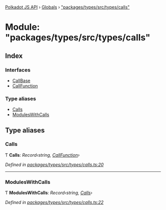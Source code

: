 [Polkadot JS API](../README.md) › [Globals](../globals.md) › ["packages/types/src/types/calls"](_packages_types_src_types_calls_.md)

# Module: "packages/types/src/types/calls"

## Index

### Interfaces

* [CallBase](../interfaces/_packages_types_src_types_calls_.callbase.md)
* [CallFunction](../interfaces/_packages_types_src_types_calls_.callfunction.md)

### Type aliases

* [Calls](_packages_types_src_types_calls_.md#calls)
* [ModulesWithCalls](_packages_types_src_types_calls_.md#moduleswithcalls)

## Type aliases

###  Calls

Ƭ **Calls**: *Record‹string, [CallFunction](../interfaces/_packages_types_src_types_calls_.callfunction.md)›*

*Defined in [packages/types/src/types/calls.ts:20](https://github.com/polkadot-js/api/blob/5af98cc89e/packages/types/src/types/calls.ts#L20)*

___

###  ModulesWithCalls

Ƭ **ModulesWithCalls**: *Record‹string, [Calls](_packages_types_src_types_calls_.md#calls)›*

*Defined in [packages/types/src/types/calls.ts:22](https://github.com/polkadot-js/api/blob/5af98cc89e/packages/types/src/types/calls.ts#L22)*
